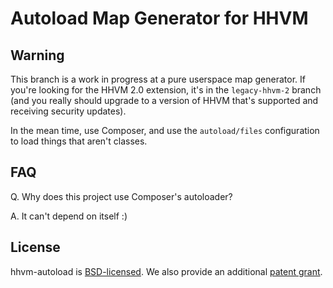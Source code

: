 Autoload Map Generator for HHVM
===============================

Warning
-------

This branch is a work in progress at a pure userspace map generator. If
you're looking for the HHVM 2.0 extension, it's in the `legacy-hhvm-2`
branch (and you really should upgrade to a version of HHVM that's
supported and receiving security updates).

In the mean time, use Composer, and use the `autoload/files` configuration
to load things that aren't classes.

FAQ
---

Q. Why does this project use Composer's autoloader?

A. It can't depend on itself :)

License
-------

hhvm-autoload is [BSD-licensed](LICENSE). We also provide an additional [patent grant](PATENTS).
